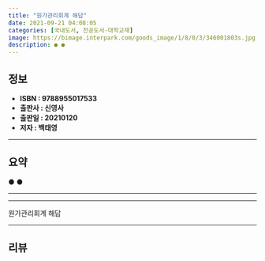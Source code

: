 ```yaml
---
title: "원가관리회계 해답"
date: 2021-09-21 04:08:05
categories: [국내도서, 전공도서-대학교재]
image: https://bimage.interpark.com/goods_image/1/8/0/3/346001803s.jpg
description: ● ●
---
```


## **정보**

- **ISBN : 9788955017533**
- **출판사 : 신영사**
- **출판일 : 20210120**
- **저자 : 백태영**

------



## **요약**

●  ●  

------



------


원가관리회계 해답 

------


## **리뷰** 

